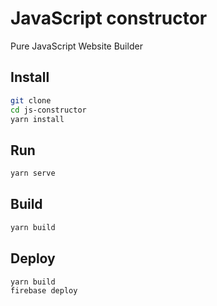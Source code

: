 # JavaScript constructor

Pure JavaScript Website Builder

## Install

```bash
git clone
cd js-constructor
yarn install
```

## Run

```bash
yarn serve
```

## Build

```bash
yarn build
```

## Deploy

```bash
yarn build
firebase deploy
```
